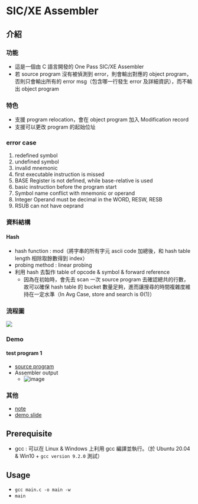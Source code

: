 # SIC/XE Assembler
## 介紹
### 功能
- 這是一個由 C 語言開發的 One Pass SIC/XE Assembler
- 若 source program 沒有被偵測到 error，則會輸出對應的 object program，否則只會輸出所有的 error msg（包含哪一行發生 error 及詳細資訊），而不輸出 object program
### 特色
- 支援 program relocation，會在 object program 加入 Modification record
- 支援可以更改 program 的起始位址
### error case
1. redefined symbol
2. undefined symbol
3. invalid mnemonic
4. first executable instruction is missed
5. BASE Register is not defined, while base-relative is used
6. basic instruction before the program start
7. Symbol name conflict with mnemonic or operand
8. Integer Operand must be decimal in the WORD, RESW, RESB
9. RSUB can not have oeprand
### 資料結構
#### Hash
- hash function : mod（將字串的所有字元 ascii code 加總後，和 hash table length 相除取餘數得到 index）
- probing method : linear probing
- 利用 hash 去製作 table of opcode & symbol & forward reference
  - 因為在初始時，會先去 scan 一次 source program 去確認總共的行數，故可以確保 hash table 的 bucket 數量足夠，進而讓搜尋的時間複雜度維持在一定水準（In Avg Case, store and search is Θ(1)）

### 流程圖
<img src="https://hackmd.io/_uploads/rypH1g0N0.png"/>

### Demo
#### test program 1
- <a href = "https://github.com/tommygood/Assembler/blob/master/testprog3.S">source program</a> 
- Assembler output
  - ![image](https://github.com/tommygood/Assembler/assets/96759292/96cd9a14-58af-400a-922d-60bac106df76)
### 其他
- <a href="https://hackmd.io/@tommygood/SIC-XE-Assembler">note</a>
- <a href="https://hackmd.io/@tommygood/SIC-XE-Demo-Slide">demo slide</a>
## Prerequisite
- gcc : 可以在 Linux & Windows 上利用 gcc 編譯並執行。（於 Ubuntu 20.04 & Win10 + `gcc version 9.2.0` 測試）
## Usage
- `gcc main.c -o main -w`
- `main`
